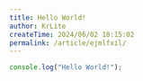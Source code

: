```yaml
---
title: Hello World!
author: KrLite
createTime: 2024/06/02 18:15:02
permalink: /article/ejmlfxil/
---
```


```typescript
console.log("Hello World!");
```
